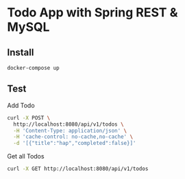 # Todo App with Spring REST & MySQL

## Install

`docker-compose up`

## Test

Add Todo

```sh
curl -X POST \
  http://localhost:8080/api/v1/todos \
  -H 'Content-Type: application/json' \
  -H 'cache-control: no-cache,no-cache' \
  -d '[{"title":"hap","completed":false}]'
```

Get all Todos

```sh
curl -X GET http://localhost:8080/api/v1/todos
```